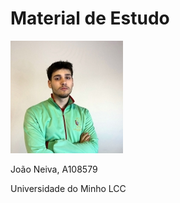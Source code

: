 # Material de Estudo




![Foto](https://github.com/JTN210/PLC2025/blob/main/photo.jpeg)


João Neiva, A108579

Universidade do Minho LCC